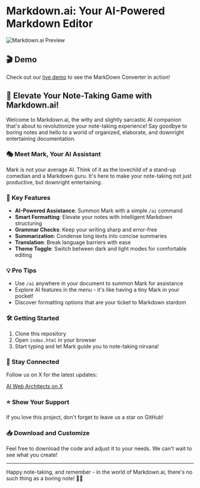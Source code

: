 # Markdown.ai: Your AI-Powered Markdown Editor

![Markdown.ai Preview](https://i.postimg.cc/MHjkjxDh/Markdown-AI-Professional-Markdown-Editor.png)

## 🎬 Demo

Check out our [live demo](https://whispering-evening-melodic.on-fleek.app/) to see the MarkDown Converter in action!

## 🚀 Elevate Your Note-Taking Game with Markdown.ai!

Welcome to Markdown.ai, the witty and slightly sarcastic AI companion that's about to revolutionize your note-taking experience! Say goodbye to boring notes and hello to a world of organized, elaborate, and downright entertaining documentation.

### 🎭 Meet Mark, Your AI Assistant

Mark is not your average AI. Think of it as the lovechild of a stand-up comedian and a Markdown guru. It's here to make your note-taking not just productive, but downright entertaining.

### 🌟 Key Features

- **AI-Powered Assistance**: Summon Mark with a simple `/ai` command
- **Smart Formatting**: Elevate your notes with intelligent Markdown structuring
- **Grammar Checks**: Keep your writing sharp and error-free
- **Summarization**: Condense long texts into concise summaries
- **Translation**: Break language barriers with ease
- **Theme Toggle**: Switch between dark and light modes for comfortable editing

### 💡 Pro Tips

- Use `/ai` anywhere in your document to summon Mark for assistance
- Explore AI features in the menu - it's like having a tiny Mark in your pocket!
- Discover formatting options that are your ticket to Markdown stardom

### 🛠️ Getting Started

1. Clone this repository
2. Open `index.html` in your browser
3. Start typing and let Mark guide you to note-taking nirvana!

### 📣 Stay Connected

Follow us on X for the latest updates:

[AI Web Architects on X](https://x.com/aiwebarchitects)

### ⭐ Show Your Support

If you love this project, don't forget to leave us a star on GitHub!

### 📥 Download and Customize

Feel free to download the code and adjust it to your needs. We can't wait to see what you create!

---

Happy note-taking, and remember - in the world of Markdown.ai, there's no such thing as a boring note! 🚀📝
